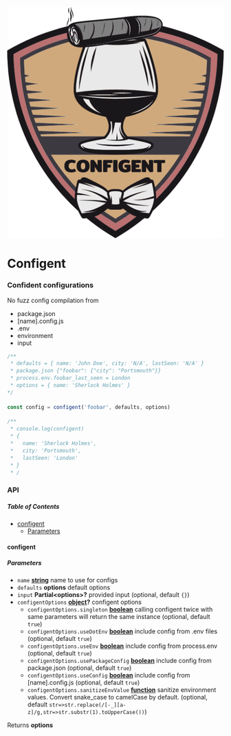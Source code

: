 <div align="center">
<img src="./configent.png" alt="configent">
</div>

# Configent

### Confident configurations

No fuzz config compilation from 

-   package.json
-   [name].config.js
-   .env
-   environment
-   input

```javascript
/** 
 * defaults = { name: 'John Doe', city: 'N/A', lastSeen: 'N/A' }
 * package.json {"foobar": {"city": "Portsmouth"}}
 * process.env.foobar_last_seen = London
 * options = { name: 'Sherlock Holmes' }
*/

const config = configent('foobar', defaults, options)

/**
 * console.log(configent)
 * {
 *   name: 'Sherlock Holmes',
 *   city: 'Portsmouth',
 *   lastSeen: 'London'  
 * }
 * /
```

### API

<!-- Generated by documentation.js. Update this documentation by updating the source code. -->

##### Table of Contents

-   [configent](#configent)
    -   [Parameters](#parameters)

#### configent

##### Parameters

-   `name` **[string](https://developer.mozilla.org/docs/Web/JavaScript/Reference/Global_Objects/String)** name to use for configs
-   `defaults` **options** default options
-   `input` **Partial&lt;options>?** provided input (optional, default `{}`)
-   `configentOptions` **[object](https://developer.mozilla.org/docs/Web/JavaScript/Reference/Global_Objects/Object)?** configent options
    -   `configentOptions.singleton` **[boolean](https://developer.mozilla.org/docs/Web/JavaScript/Reference/Global_Objects/Boolean)** calling configent twice with same parameters will return the same instance (optional, default `true`)
    -   `configentOptions.useDotEnv` **[boolean](https://developer.mozilla.org/docs/Web/JavaScript/Reference/Global_Objects/Boolean)** include config from .env files (optional, default `true`)
    -   `configentOptions.useEnv` **[boolean](https://developer.mozilla.org/docs/Web/JavaScript/Reference/Global_Objects/Boolean)** include config from process.env (optional, default `true`)
    -   `configentOptions.usePackageConfig` **[boolean](https://developer.mozilla.org/docs/Web/JavaScript/Reference/Global_Objects/Boolean)** include config from package.json (optional, default `true`)
    -   `configentOptions.useConfig` **[boolean](https://developer.mozilla.org/docs/Web/JavaScript/Reference/Global_Objects/Boolean)** include config from [name].config.js (optional, default `true`)
    -   `configentOptions.sanitizeEnvValue` **[function](https://developer.mozilla.org/docs/Web/JavaScript/Reference/Statements/function)** sanitize environment values. Convert snake_case to camelCase by default. (optional, default `str=>str.replace(/[-_][a-z]/g,str=>str.substr(1).toUpperCase())`)

Returns **options** 

